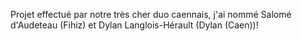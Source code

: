 Projet effectué par notre très cher duo caennais, j'ai nommé Salomé d'Audeteau (Fihiz) et Dylan Langlois-Hérault (Dylan (Caen))!
